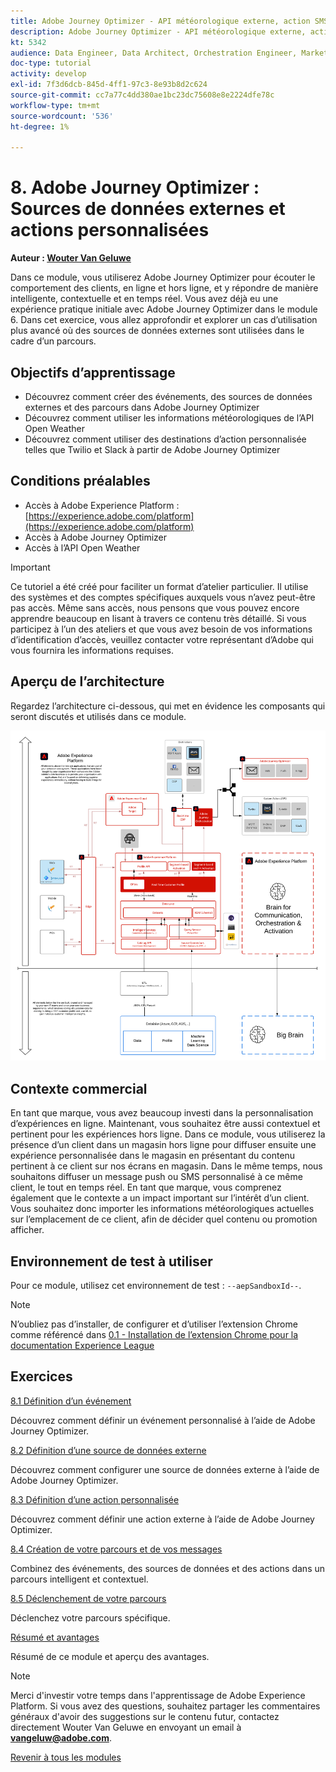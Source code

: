 ```yaml
---
title: Adobe Journey Optimizer - API météorologique externe, action SMS, etc.
description: Adobe Journey Optimizer - API météorologique externe, action SMS, etc.
kt: 5342
audience: Data Engineer, Data Architect, Orchestration Engineer, Marketer
doc-type: tutorial
activity: develop
exl-id: 7f3d6dcb-845d-4ff1-97c3-8e93b8d2c624
source-git-commit: cc7a77c4dd380ae1bc23dc75608e8e2224dfe78c
workflow-type: tm+mt
source-wordcount: '536'
ht-degree: 1%

---
```


# 8. Adobe Journey Optimizer : Sources de données externes et actions personnalisées

**Auteur : [Wouter Van Geluwe](https://www.linkedin.com/in/woutervangeluwe/)**

Dans ce module, vous utiliserez Adobe Journey Optimizer pour écouter le comportement des clients, en ligne et hors ligne, et y répondre de manière intelligente, contextuelle et en temps réel. Vous avez déjà eu une expérience pratique initiale avec Adobe Journey Optimizer dans le module 6. Dans cet exercice, vous allez approfondir et explorer un cas d’utilisation plus avancé où des sources de données externes sont utilisées dans le cadre d’un parcours.

## Objectifs d’apprentissage

- Découvrez comment créer des événements, des sources de données externes et des parcours dans Adobe Journey Optimizer
- Découvrez comment utiliser les informations météorologiques de l’API Open Weather
- Découvrez comment utiliser des destinations d’action personnalisée telles que Twilio et Slack à partir de Adobe Journey Optimizer

## Conditions préalables

- Accès à Adobe Experience Platform : [https://experience.adobe.com/platform](https://experience.adobe.com/platform)
- Accès à Adobe Journey Optimizer
- Accès à l’API Open Weather

>[!IMPORTANT]
>
>Ce tutoriel a été créé pour faciliter un format d’atelier particulier. Il utilise des systèmes et des comptes spécifiques auxquels vous n’avez peut-être pas accès. Même sans accès, nous pensons que vous pouvez encore apprendre beaucoup en lisant à travers ce contenu très détaillé. Si vous participez à l’un des ateliers et que vous avez besoin de vos informations d’identification d’accès, veuillez contacter votre représentant d’Adobe qui vous fournira les informations requises.

## Aperçu de l’architecture

Regardez l’architecture ci-dessous, qui met en évidence les composants qui seront discutés et utilisés dans ce module.

![Aperçu de l’architecture](../../assets/images/architecturem12.png)

## Contexte commercial

En tant que marque, vous avez beaucoup investi dans la personnalisation d’expériences en ligne. Maintenant, vous souhaitez être aussi contextuel et pertinent pour les expériences hors ligne.
Dans ce module, vous utiliserez la présence d’un client dans un magasin hors ligne pour diffuser ensuite une expérience personnalisée dans le magasin en présentant du contenu pertinent à ce client sur nos écrans en magasin. Dans le même temps, nous souhaitons diffuser un message push ou SMS personnalisé à ce même client, le tout en temps réel.
En tant que marque, vous comprenez également que le contexte a un impact important sur l’intérêt d’un client. Vous souhaitez donc importer les informations météorologiques actuelles sur l’emplacement de ce client, afin de décider quel contenu ou promotion afficher.

## Environnement de test à utiliser

Pour ce module, utilisez cet environnement de test : `--aepSandboxId--`.

>[!NOTE]
>
>N’oubliez pas d’installer, de configurer et d’utiliser l’extension Chrome comme référencé dans [0.1 - Installation de l’extension Chrome pour la documentation Experience League](../module0/ex1.md)

## Exercices

[8.1 Définition d’un événement](./ex1.md)

Découvrez comment définir un événement personnalisé à l’aide de Adobe Journey Optimizer.

[8.2 Définition d’une source de données externe](./ex2.md)

Découvrez comment configurer une source de données externe à l’aide de Adobe Journey Optimizer.

[8.3 Définition d’une action personnalisée](./ex3.md)

Découvrez comment définir une action externe à l’aide de Adobe Journey Optimizer.

[8.4 Création de votre parcours et de vos messages](./ex4.md)

Combinez des événements, des sources de données et des actions dans un parcours intelligent et contextuel.

[8.5 Déclenchement de votre parcours](./ex5.md)

Déclenchez votre parcours spécifique.

[Résumé et avantages](./summary.md)

Résumé de ce module et aperçu des avantages.

>[!NOTE]
>
>Merci d&#39;investir votre temps dans l&#39;apprentissage de Adobe Experience Platform. Si vous avez des questions, souhaitez partager les commentaires généraux d&#39;avoir des suggestions sur le contenu futur, contactez directement Wouter Van Geluwe en envoyant un email à **vangeluw@adobe.com**.

[Revenir à tous les modules](../../overview.md)
